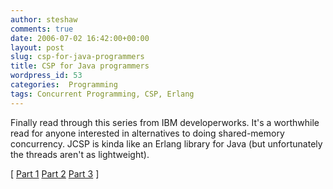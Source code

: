 ```yaml
---
author: steshaw
comments: true
date: 2006-07-02 16:42:00+00:00
layout: post
slug: csp-for-java-programmers
title: CSP for Java programmers
wordpress_id: 53
categories:  Programming
tags: Concurrent Programming, CSP, Erlang
---
```


Finally read through this series from IBM developerworks. It's a worthwhile read for anyone interested in alternatives to doing shared-memory concurrency. JCSP is kinda like an Erlang library for Java (but unfortunately the threads aren't as lightweight).

[ [Part 1](http://www-128.ibm.com/developerworks/java/library/j-csp1.html) [Part 2](http://www-128.ibm.com/developerworks/java/library/j-csp2/) [Part 3](http://www-128.ibm.com/developerworks/java/library/j-csp3.html) ]
